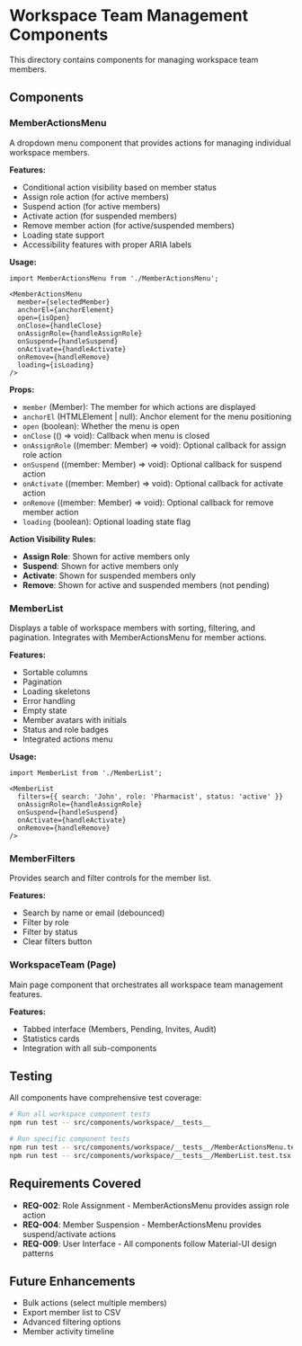 # Workspace Team Management Components

This directory contains components for managing workspace team members.

## Components

### MemberActionsMenu

A dropdown menu component that provides actions for managing individual workspace members.

**Features:**
- Conditional action visibility based on member status
- Assign role action (for active members)
- Suspend action (for active members)
- Activate action (for suspended members)
- Remove member action (for active/suspended members)
- Loading state support
- Accessibility features with proper ARIA labels

**Usage:**
```tsx
import MemberActionsMenu from './MemberActionsMenu';

<MemberActionsMenu
  member={selectedMember}
  anchorEl={anchorElement}
  open={isOpen}
  onClose={handleClose}
  onAssignRole={handleAssignRole}
  onSuspend={handleSuspend}
  onActivate={handleActivate}
  onRemove={handleRemove}
  loading={isLoading}
/>
```

**Props:**
- `member` (Member): The member for which actions are displayed
- `anchorEl` (HTMLElement | null): Anchor element for the menu positioning
- `open` (boolean): Whether the menu is open
- `onClose` (() => void): Callback when menu is closed
- `onAssignRole` ((member: Member) => void): Optional callback for assign role action
- `onSuspend` ((member: Member) => void): Optional callback for suspend action
- `onActivate` ((member: Member) => void): Optional callback for activate action
- `onRemove` ((member: Member) => void): Optional callback for remove member action
- `loading` (boolean): Optional loading state flag

**Action Visibility Rules:**
- **Assign Role**: Shown for active members only
- **Suspend**: Shown for active members only
- **Activate**: Shown for suspended members only
- **Remove**: Shown for active and suspended members (not pending)

### MemberList

Displays a table of workspace members with sorting, filtering, and pagination. Integrates with MemberActionsMenu for member actions.

**Features:**
- Sortable columns
- Pagination
- Loading skeletons
- Error handling
- Empty state
- Member avatars with initials
- Status and role badges
- Integrated actions menu

**Usage:**
```tsx
import MemberList from './MemberList';

<MemberList
  filters={{ search: 'John', role: 'Pharmacist', status: 'active' }}
  onAssignRole={handleAssignRole}
  onSuspend={handleSuspend}
  onActivate={handleActivate}
  onRemove={handleRemove}
/>
```

### MemberFilters

Provides search and filter controls for the member list.

**Features:**
- Search by name or email (debounced)
- Filter by role
- Filter by status
- Clear filters button

### WorkspaceTeam (Page)

Main page component that orchestrates all workspace team management features.

**Features:**
- Tabbed interface (Members, Pending, Invites, Audit)
- Statistics cards
- Integration with all sub-components

## Testing

All components have comprehensive test coverage:

```bash
# Run all workspace component tests
npm run test -- src/components/workspace/__tests__

# Run specific component tests
npm run test -- src/components/workspace/__tests__/MemberActionsMenu.test.tsx
npm run test -- src/components/workspace/__tests__/MemberList.test.tsx
```

## Requirements Covered

- **REQ-002**: Role Assignment - MemberActionsMenu provides assign role action
- **REQ-004**: Member Suspension - MemberActionsMenu provides suspend/activate actions
- **REQ-009**: User Interface - All components follow Material-UI design patterns

## Future Enhancements

- Bulk actions (select multiple members)
- Export member list to CSV
- Advanced filtering options
- Member activity timeline
